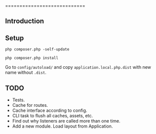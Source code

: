 
============================

Introduction
------------

Setup
------

`php composer.php -self-update`

`php composer.php install`

Go to `config/autoload/` and copy `application.local.php.dist` with new name without `.dist`.

TODO
----

* Tests.
* Cache for routes.
* Cache interface according to config.
* CLI task to flush all caches, assets, etc.
* Find out why listeners are called more than one time.
* Add a new module. Load layout from Application.
